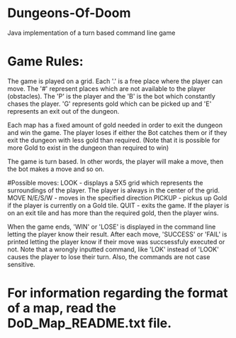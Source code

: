 # Dungeons-Of-Doom

Java implementation of a turn based command line game

# Game Rules: 
The game is played on a grid. Each '.' is a free place where the player can move. The '#' represent places which are not available to the player (obstacles). The 'P' is the player and the 'B' is the bot which constantly chases the player. 'G' represents gold which can be picked up and 'E' represents an exit out of the dungeon.

Each map has a fixed amount of gold needed in order to exit the dungeon and win the game. The player loses if either the Bot catches them or if they exit the dungeon with less gold than required. (Note that it is possible for more Gold to exist in the dungeon than required to win)

The game is turn based. In other words, the player will make a move, then the bot makes a move and so on.

#Possible moves: 
LOOK - displays a 5X5 grid which represents the surroundings of the player. The player is always in the center of the grid. MOVE N/E/S/W - moves in the specified direction PICKUP - pickus up Gold if the player is currently on a Gold tile. QUIT - exits the game. If the player is on an exit tile and has more than the required gold, then the player wins.

When the game ends, 'WIN' or 'LOSE' is displayed in the command line letting the player know their result. After each move, 'SUCCESS' or 'FAIL' is printed letting the player know if their move was succsessfuly executed or not. Note that a wrongly inputted command, like 'LOK' instead of 'LOOK' causes the player to lose their turn. Also, the commands are not case sensitive.

# For information regarding the format of a map, read the DoD_Map_README.txt file.

